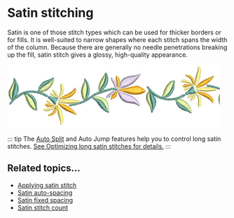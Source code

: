 # Satin stitching

Satin is one of those stitch types which can be used for thicker borders or for fills. It is well-suited to narrow shapes where each stitch spans the width of the column. Because there are generally no needle penetrations breaking up the fill, satin stitch gives a glossy, high-quality appearance.

![SatinStitchSample.png](assets/SatinStitchSample.png)

::: tip
The [Auto Split](../../glossary/glossary) and Auto Jump features help you to control long satin stitches. [See Optimizing long satin stitches for details.](../../Quality/quality/Optimizing_long_satin_stitches)
:::

## Related topics...

- [Applying satin stitch](Applying_satin_stitch)
- [Satin auto-spacing](Satin_auto-spacing)
- [Satin fixed spacing](Satin_fixed_spacing)
- [Satin stitch count](Satin_stitch_count)
